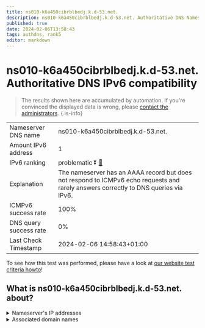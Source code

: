 ```yaml
---
title: ns010-k6a450cibrblbedj.k.d-53.net.
description: ns010-k6a450cibrblbedj.k.d-53.net. Authoritative DNS Nameserver IPv6 compatibility
published: true
date: 2024-02-06T13:58:43
tags: authdns, rank5
editor: markdown
---
```


# ns010-k6a450cibrblbedj.k.d-53.net. Authoritative DNS IPv6 compatibility

> The results shown here are accumulated by automation. If you're convinced the displayed data is wrong, please [contact the administrators](/howto/chat). 
{.is-info}




|   |   |
| - | - |
| Nameserver DNS name | ns010-k6a450cibrblbedj.k.d-53.net.
| Amount IPv6 address | 1
| IPv6 ranking | problematic :arrow_double_down: [🔗](/howto/ranking) |
| Explanation | The nameserver has an AAAA record but does not respond to ICMPv6 echo requests and rarely answers correctly to DNS queries via IPv6. |
| ICMPv6 success rate | 100%|
| DNS query success rate | 0% |
| Last Check Timestamp | 2024-02-06 14:58:43+01:00 |

To see how this test was performed, please have a look at [our website test criteria howto](/howto/testcriteria/authdns)!


## What is ns010-k6a450cibrblbedj.k.d-53.net. about?




<details>
<summary>Nameserver's IP addresses</summary>

2001:240:bb81::29:101

</details>



<details>
<summary>Associated domain names</summary>

www.smfg.co.jp

</details>
